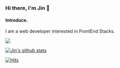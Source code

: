 ###  Hi there, I'm Jin 👋

####  Introduce.   
I am a web developer interested in FrontEnd Stacks.

<p align="left">
  <a href="https://blog.jinhyuk.kim/"><img src="https://img.shields.io/badge/My%20blog-blog.jinhyuk.kim-red?style=for-the-badge&logo=github"/>
</p>
  
[![Jin's github stats](https://github-readme-stats.vercel.app/api?username=kimjinhyuk&theme=flag-india&show_icons=true)](https://github.com/gyoogle/github-readme-stats)

[![Hits](https://hits.seeyoufarm.com/api/count/incr/badge.svg?url=https%3A%2F%2Fgithub.com%2Fkimjinhyuk%2Fhit-counter&count_bg=%2379C83D&title_bg=%23555555&icon=&icon_color=%23E7E7E7&title=hits&edge_flat=false)](https://github.com/kimjinhyuk/kimjinhyuk)

